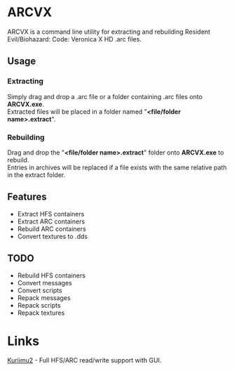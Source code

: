 ﻿# ARCVX

ARCVX is a command line utility for extracting and rebuilding Resident Evil/Biohazard: Code: Veronica X HD .arc files.

## Usage

### Extracting

Simply drag and drop a .arc file or a folder containing .arc files onto **ARCVX.exe**.<br>
Extracted files will be placed in a folder named "**\<file/folder name\>.extract**".

### Rebuilding

Drag and drop the "**\<file/folder name\>.extract**" folder onto **ARCVX.exe** to rebuild.<br>
Entries in archives will be replaced if a file exists with the same relative path in the extract folder.

## Features

- Extract HFS containers
- Extract ARC containers
- Rebuild ARC containers
- Convert textures to .dds

## TODO

- Rebuild HFS containers
- Convert messages
- Convert scripts
- Repack messages
- Repack scripts
- Repack textures

# Links

[Kuriimu2](https://github.com/FanTranslatorsInternational/Kuriimu2) - Full HFS/ARC read/write support with GUI.
